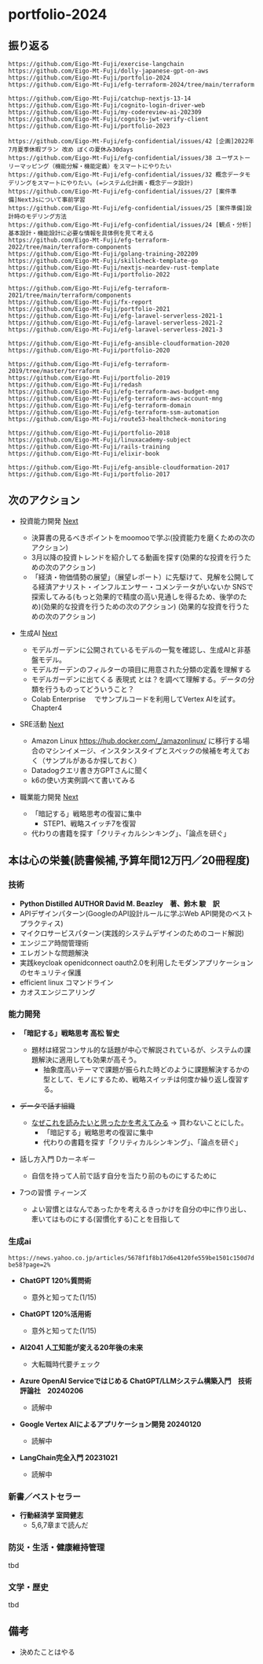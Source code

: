 # portfolio-2024

## 振り返る

```
https://github.com/Eigo-Mt-Fuji/exercise-langchain
https://github.com/Eigo-Mt-Fuji/dolly-japanese-gpt-on-aws
https://github.com/Eigo-Mt-Fuji/portfolio-2024
https://github.com/Eigo-Mt-Fuji/efg-terraform-2024/tree/main/terraform
```

```
https://github.com/Eigo-Mt-Fuji/catchup-nextjs-13-14
https://github.com/Eigo-Mt-Fuji/cognito-login-driver-web
https://github.com/Eigo-Mt-Fuji/my-codereview-ai-202309
https://github.com/Eigo-Mt-Fuji/cognito-jwt-verify-client
https://github.com/Eigo-Mt-Fuji/portfolio-2023
```

```
https://github.com/Eigo-Mt-Fuji/efg-confidential/issues/42 [企画]2022年7月夏季休暇プラン 改め ぼくの夏休み30days
https://github.com/Eigo-Mt-Fuji/efg-confidential/issues/38 ユーザストーリーマッピング（機能分解・機能定義）をスマートにやりたい
https://github.com/Eigo-Mt-Fuji/efg-confidential/issues/32 概念データモデリングをスマートにやりたい。(=システム化計画・概念データ設計)
https://github.com/Eigo-Mt-Fuji/efg-confidential/issues/27 [案件準備]NextJsについて事前学習
https://github.com/Eigo-Mt-Fuji/efg-confidential/issues/25 [案件準備]設計時のモデリング方法
https://github.com/Eigo-Mt-Fuji/efg-confidential/issues/24 [観点・分析]基本設計・機能設計に必要な情報を具体例を見て考える
https://github.com/Eigo-Mt-Fuji/efg-terraform-2022/tree/main/terraform-components
https://github.com/Eigo-Mt-Fuji/golang-training-202209
https://github.com/Eigo-Mt-Fuji/skillcheck-template-go
https://github.com/Eigo-Mt-Fuji/nextjs-neardev-rust-template
https://github.com/Eigo-Mt-Fuji/portfolio-2022
```

```
https://github.com/Eigo-Mt-Fuji/efg-terraform-2021/tree/main/terraform/components
https://github.com/Eigo-Mt-Fuji/fx-report
https://github.com/Eigo-Mt-Fuji/portfolio-2021
https://github.com/Eigo-Mt-Fuji/efg-laravel-serverless-2021-1
https://github.com/Eigo-Mt-Fuji/efg-laravel-serverless-2021-2
https://github.com/Eigo-Mt-Fuji/efg-laravel-serverless-2021-3
```

```
https://github.com/Eigo-Mt-Fuji/efg-ansible-cloudformation-2020
https://github.com/Eigo-Mt-Fuji/portfolio-2020
```

```
https://github.com/Eigo-Mt-Fuji/efg-terraform-2019/tree/master/terraform
https://github.com/Eigo-Mt-Fuji/portfolio-2019
https://github.com/Eigo-Mt-Fuji/redash
https://github.com/Eigo-Mt-Fuji/efg-terraform-aws-budget-mng
https://github.com/Eigo-Mt-Fuji/efg-terraform-aws-account-mng 
https://github.com/Eigo-Mt-Fuji/efg-terraform-domain
https://github.com/Eigo-Mt-Fuji/efg-terraform-ssm-automation
https://github.com/Eigo-Mt-Fuji/route53-healthcheck-monitoring 
```

```
https://github.com/Eigo-Mt-Fuji/portfolio-2018
https://github.com/Eigo-Mt-Fuji/linuxacademy-subject
https://github.com/Eigo-Mt-Fuji/rails-training
https://github.com/Eigo-Mt-Fuji/elixir-book
```

```
https://github.com/Eigo-Mt-Fuji/efg-ansible-cloudformation-2017
https://github.com/Eigo-Mt-Fuji/portfolio-2017
```

## 次のアクション

- 投資能力開発  [Next](https://github.com/Eigo-Mt-Fuji/portfolio-2024/blob/main/docs/%E6%8A%95%E8%B3%87%E8%83%BD%E5%8A%9B%E9%96%8B%E7%99%BA/20240211_%20%E6%8A%95%E8%B3%87%E8%83%BD%E5%8A%9B%E9%96%8B%E7%99%BA.md)
  - 決算書の見るべきポイントをmoomooで学ぶ(投資能力を磨くための次のアクション)
  - 3月以降の投資トレンドを紹介してる動画を探す(効果的な投資を行うための次のアクション)
  - 「経済・物価情勢の展望」（展望レポート）に先駆けて、見解を公開してる経済アナリスト・インフルエンサー・コメンテータがいないか SNSで探索してみる(もっと効果的で精度の高い見通しを得るため、後学のため)(効果的な投資を行うための次のアクション) (効果的な投資を行うための次のアクション)
- 生成AI [Next](https://github.com/Eigo-Mt-Fuji/portfolio-2024/blob/main/docs%2F2024%E5%B9%B42%E6%9C%888%E6%97%A5_%E7%94%9F%E6%88%90AI%E5%AD%A6%E7%BF%92.md)
  - モデルガーデンに公開されているモデルの一覧を確認し、生成AIと非基盤モデル。
  - モデルガーデンのフィルターの項目に用意された分類の定義を理解する
  - モデルガーデンに出てくる 表現式 とは？を調べて理解する。データの分類を行うものってどういうこと？
  - Colab Enterprise 　でサンプルコードを利用してVertex AIを試す。Chapter4
- SRE活動 [Next](https://github.com/Eigo-Mt-Fuji/portfolio-2024/blob/main/docs/2024%E5%B9%B42%E6%9C%8811%E6%97%A5_SRE%E6%B4%BB%E5%8B%95.md)
  - Amazon Linux https://hub.docker.com/_/amazonlinux/ に移行する場合のマシンイメージ、インスタンスタイプとスペックの候補を考えておく（サンプルがあるか探しておく）
  - Datadogクエリ書き方GPTさんに聞く
  - k6の使い方実例調べて書いてみる


- 職業能力開発 [Next](https://github.com/Eigo-Mt-Fuji/portfolio-2024/blob/main/docs%2F%E8%81%B7%E8%83%BD%E9%96%8B%E7%99%BA%2F2024%E5%B9%B42%E6%9C%8812%E6%97%A5_%E6%88%A6%E7%95%A5%E6%80%9D%E8%80%83.md)
    - 「暗記する」戦略思考の復習に集中
      - STEP1、戦略スイッチ7を復習
    - 代わりの書籍を探す「クリティカルシンキング」、「論点を研ぐ」

## 本は心の栄養(読書候補,予算年間12万円／20冊程度)

### 技術

- **Python Distilled AUTHOR David M. Beazley　著、鈴木 駿　訳**
- APIデザインパターン(GoogleのAPI設計ルールに学ぶWeb API開発のベストプラクティス)
- マイクロサービスパターン(実践的システムデザインのためのコード解説)
- エンジニア時間管理術
- エレガントな問題解決
- 実践keycloak openidconnect oauth2.0を利用したモダンアプリケーションのセキュリティ保護
- efficient linux コマンドライン
- カオスエンジニアリング

### 能力開発

- **「暗記する」戦略思考 高松 智史**
  - 題材は経営コンサル的な話題が中心で解説されているが、システムの課題解決に適用しても効果が高そう。
    - 抽象度高いテーマで課題が振られた時どのように課題解決するかの型として、モノにするため、戦略スイッチは何度か繰り返し復習する。

- ~~データで話す組織~~
  - [なぜこれを読みたいと思ったかを考えてみる](https://github.com/Eigo-Mt-Fuji/portfolio-2024/blob/main/docs/%E8%81%B7%E8%83%BD%E9%96%8B%E7%99%BA/2024%E5%B9%B42%E6%9C%8811%E6%97%A5_%E3%83%87%E3%83%BC%E3%82%BF%E3%81%A7%E8%A9%B1%E3%81%99%E7%B5%84%E7%B9%94%E3%81%A8%E3%81%84%E3%81%86%E6%9B%B8%E7%B1%8D%E3%82%92%E3%81%AA%E3%81%9C%E8%AA%AD%E3%82%80.md) -> 買わないことにした。
    - 「暗記する」戦略思考の復習に集中
    - 代わりの書籍を探す「クリティカルシンキング」、「論点を研ぐ」

- 話し方入門 Dカーネギー
  - 自信を持って人前で話す自分を当たり前のものにするために
- 7つの習慣 ティーンズ
  - よい習慣とはなんであったかを考えるきっかけを自分の中に作り出し、牽いてはものにする(習慣化する)ことを目指して

### 生成ai

`https://news.yahoo.co.jp/articles/5678f1f8b17d6e4120fe559be1501c150d7dbe58?page=2%`

- **ChatGPT 120%質問術**
  - 意外と知ってた(1/15)
- **ChatGPT 120%活用術**
  - 意外と知ってた(1/15)
- **AI2041 人工知能が変える20年後の未来**
  - 大転職時代要チェック

- **Azure OpenAI Serviceではじめる ChatGPT/LLMシステム構築入門　技術評論社　20240206**
  - 読解中
- **Google Vertex AIによるアプリケーション開発 20240120**
  - 読解中
- **LangChain完全入門 20231021**
  - 読解中

### 新書／ベストセラー

- **行動経済学 室岡健志**
  - 5,6,7章まで読んだ

### 防災・生活・健康維持管理

tbd

### 文学・歴史

tbd


## 備考

- 決めたことはやる

